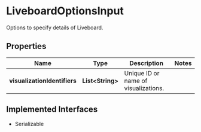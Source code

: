 

# LiveboardOptionsInput

Options to specify details of Liveboard.

## Properties

| Name | Type | Description | Notes |
|------------ | ------------- | ------------- | -------------|
|**visualizationIdentifiers** | **List&lt;String&gt;** | Unique ID or name of visualizations. |  |


## Implemented Interfaces

* Serializable


